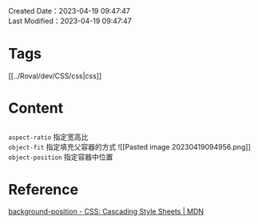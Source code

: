 Created Date：2023-04-19 09:47:47  
Last Modified：2023-04-19 09:47:47

# Tags

[[../Roval/dev/CSS/css|css]]

# Content

##

`aspect-ratio` 指定宽高比  
`object-fit` 指定填充父容器的方式 ![[Pasted image 20230419094956.png]]  
`object-position` 指定容器中位置

# Reference

[background-position - CSS: Cascading Style Sheets | MDN](https://developer.mozilla.org/en-US/docs/Web/CSS/background-position)
